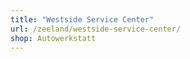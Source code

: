 ```yaml
---
title: "Westside Service Center"
url: /zeeland/westside-service-center/
shop: Autowerkstatt
---
```


